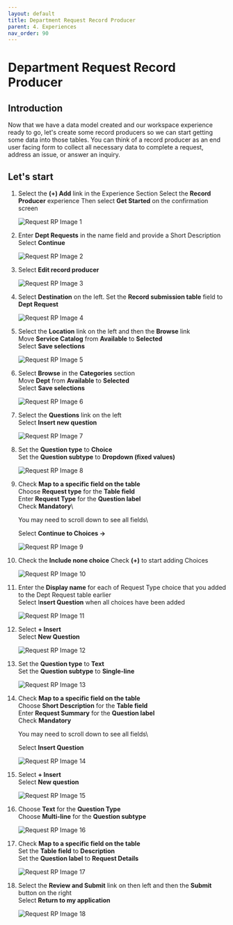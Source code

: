 ```yaml
---
layout: default
title: Department Request Record Producer
parent: 4. Experiences
nav_order: 90
---
```


# Department Request Record Producer

## Introduction

Now that we have a data model created and our workspace experience ready to go, let's create some record producers so we can start getting some data into those tables. You can think of a record producer as an end user facing form to collect all necessary data to complete a request, address an issue, or answer an inquiry.

## Let's start

1. Select the **(+) Add** link in the Experience Section
    Select the **Record Producer** experience
    Then select **Get Started** on the confirmation screen

    ![Request RP Image 1](/docs/exercise_4_experiences/images/reqrp_1.png)

2. Enter **Dept Requests** in the name field and provide a Short Description
    Select **Continue**

    ![Request RP Image 2](/docs/exercise_4_experiences/images/reqrp_2.png)

3. Select **Edit record producer**
    
    ![Request RP Image 3](/docs/exercise_4_experiences/images/reqrp_3.png)

4. Select **Destination** on the left. Set the **Record submission table** field to **Dept Request**

    ![Request RP Image 4](/docs/exercise_4_experiences/images/reqrp_4.png)

5. Select the **Location** link on the left and then the **Browse** link\
    Move **Service Catalog** from **Available** to **Selected**\
    Select **Save selections**

    ![Request RP Image 5](/docs/exercise_4_experiences/images/reqrp_5.png)

6. Select **Browse** in the **Categories** section\
    Move **Dept** from **Available** to **Selected**\
    Select **Save selections**

    ![Request RP Image 6](/docs/exercise_4_experiences/images/reqrp_6.png)

7. Select the **Questions** link on the left\
    Select **Insert new question**

    ![Request RP Image 7](/docs/exercise_4_experiences/images/reqrp_7.png)

8. Set the **Question type** to **Choice**\
    Set the **Question subtype** to **Dropdown (fixed values)**

    ![Request RP Image 8](/docs/exercise_4_experiences/images/reqrp_8.png)

9. Check **Map to a specific field on the table**\
    Choose **Request type** for the **Table field**\
    Enter **Request Type** for the **Question label**\
    Check **Mandatory**\

    You may need to scroll down to see all fields\

    Select **Continue to Choices ->**

    ![Request RP Image 9](/docs/exercise_4_experiences/images/reqrp_9.png)

10. Check the **Include none choice**
    Check **(+)** to start adding Choices
    
    ![Request RP Image 10](/docs/exercise_4_experiences/images/reqrp_10.png)

11. Enter the **Display name** for each of Request Type choice that you added to the Dept Request table earlier\
    Select I**nsert Question** when all choices have been added

    ![Request RP Image 11](/docs/exercise_4_experiences/images/reqrp_11.png)

12. Select **+ Insert**\
    Select **New Question**

    ![Request RP Image 12](/docs/exercise_4_experiences/images/reqrp_12.png)

13. Set the **Question type** to **Text**\
    Set the **Question subtype** to **Single-line**

    ![Request RP Image 13](/docs/exercise_4_experiences/images/reqrp_13.png)

14. Check **Map to a specific field on the table**\
    Choose **Short Description** for the **Table field**\
    Enter **Request Summary** for the **Question label**\
    Check **Mandatory**

    You may need to scroll down to see all fields\

    Select **Insert Question**

    ![Request RP Image 14](/docs/exercise_4_experiences/images/reqrp_14.png)

15. Select **+ Insert**\
    Select **New question**

    ![Request RP Image 15](/docs/exercise_4_experiences/images/reqrp_15.png)

16. Choose **Text** for the **Question Type**\
    Choose **Multi-line** for the **Question subtype**

    ![Request RP Image 16](/docs/exercise_4_experiences/images/reqrp_16.png)

17. Check **Map to a specific field on the table**\
    Set the **Table field** to **Description**\
    Set the **Question label** to **Request Details**

    ![Request RP Image 17](/docs/exercise_4_experiences/images/reqrp_17.png)

18. Select the **Review and Submit** link on then left and then the **Submit** button on the right\
    Select **Return to my application**

    ![Request RP Image 18](/docs/exercise_4_experiences/images/reqrp_18.png)